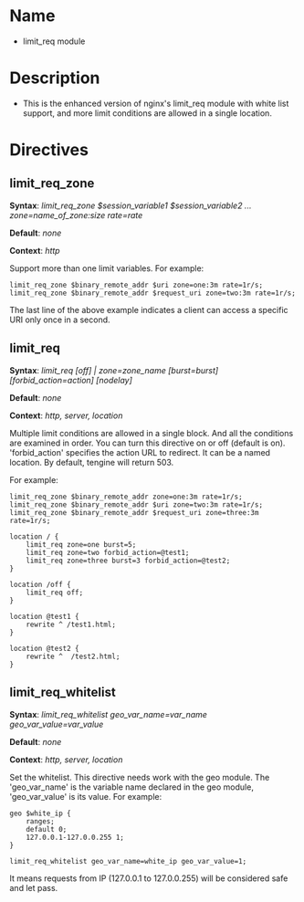 Name
====

* limit_req module

Description
===========

* This is the enhanced version of nginx's limit_req module with white list support, and more limit conditions are allowed in a single location.


Directives
==========

limit_req_zone
-------------

**Syntax**: *limit_req_zone $session_variable1 $session_variable2 ... zone=name_of_zone:size rate=rate*

**Default**: *none*

**Context**: *http*

Support more than one limit variables. For example:

    limit_req_zone $binary_remote_addr $uri zone=one:3m rate=1r/s;
    limit_req_zone $binary_remote_addr $request_uri zone=two:3m rate=1r/s;
    
The last line of the above example indicates a client can access a specific URI only once in a second.

limit_req
------------------------

**Syntax**: *limit_req [off] | zone=zone_name [burst=burst] \[forbid_action=action\] \[nodelay\]*

**Default**: *none*

**Context**: *http, server, location*

Multiple limit conditions are allowed in a single block. And all the conditions are examined in order.
You can turn this directive on or off (default is on).
'forbid_action' specifies the action URL to redirect. It can be a named location. By default, tengine will return 503.

For example:

    limit_req_zone $binary_remote_addr zone=one:3m rate=1r/s;
    limit_req_zone $binary_remote_addr $uri zone=two:3m rate=1r/s;
    limit_req_zone $binary_remote_addr $request_uri zone=three:3m rate=1r/s;

    location / {
        limit_req zone=one burst=5;
        limit_req zone=two forbid_action=@test1;
        limit_req zone=three burst=3 forbid_action=@test2;
    }

    location /off {
        limit_req off;
    }

    location @test1 {
        rewrite ^ /test1.html;
    }

    location @test2 {
        rewrite ^  /test2.html;
    }


limit_req_whitelist
------------------------

**Syntax**: *limit_req_whitelist geo_var_name=var_name geo_var_value=var_value*

**Default**: *none*

**Context**: *http, server, location*

Set the whitelist.
This directive needs work with the geo module. The 'geo_var_name' is the variable name declared in the geo module, 'geo_var_value' is its value. For example:

    geo $white_ip {
        ranges;
        default 0;
        127.0.0.1-127.0.0.255 1;
    }

    limit_req_whitelist geo_var_name=white_ip geo_var_value=1;
    
It means requests from IP (127.0.0.1 to 127.0.0.255) will be considered safe and let pass.
